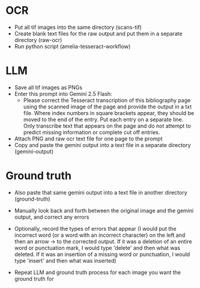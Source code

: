 # OCR
- Put all tif images into the same directory (scans-tif)
- Create blank text files for the raw output and put them in a separate directory (raw-ocr)
- Run python script (amelia-tesseract-workflow) 

# LLM
- Save all tif images as PNGs 
- Enter this prompt into Gemini 2.5 Flash:
    - Please correct the Tesseract transcription of this bibliography page using the scanned image of the page and provide the output in a txt file. Where index numbers in square brackets appear, they should be moved to the end of the entry. Put each entry on a separate line. Only transcribe text that appears on the page and do not attempt to predict missing information or complete cut off entries.
- Attach PNG and raw ocr text file for one page to the prompt
- Copy and paste the gemini output into a text file in a separate directory (gemini-output)

# Ground truth
- Also paste that same gemini output into a text file in another directory (ground-truth)
- Manually look back and forth between the original image and the gemini output, and correct any errors
- Optionally, record the types of errors that appear (I would put the incorrect word (or a word with an incorrect character) on the left and then an arrow -> to the corrected output. If it was a deletion of an entire word or punctuation mark, I would type 'delete' and then what was deleted. If it was an insertion of a missing word or punctuation, I would type 'insert' and then what was inserted)

- Repeat LLM and ground truth process for each image you want the ground truth for